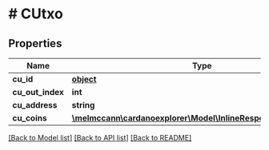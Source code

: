 # # CUtxo

## Properties

Name | Type | Description | Notes
------------ | ------------- | ------------- | -------------
**cu_id** | [**object**](.md) |  | 
**cu_out_index** | **int** |  | 
**cu_address** | **string** |  | 
**cu_coins** | [**\melmccann\cardanoexplorer\Model\InlineResponse200RightCoin**](InlineResponse200RightCoin.md) |  | 

[[Back to Model list]](../../README.md#documentation-for-models) [[Back to API list]](../../README.md#documentation-for-api-endpoints) [[Back to README]](../../README.md)


